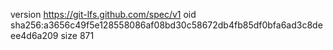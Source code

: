 version https://git-lfs.github.com/spec/v1
oid sha256:a3656c49f5e128558086af08bd30c58672db4fb85df0bfa6ad3c8deee4d6a209
size 871

